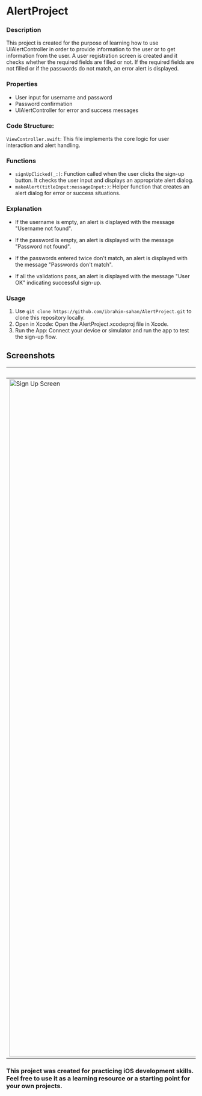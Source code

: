 # AlertProject

### Description

This project is created for the purpose of learning how to use UIAlertController in order to provide information to the user or to get information from the user. A user registration screen is created and it checks whether the required fields are filled or not. If the required fields are not filled or if the passwords do not match, an error alert is displayed.

### Properties

- User input for username and password
- Password confirmation
- UIAlertController for error and success messages

###  Code Structure:

`ViewController.swift`: This file implements the core logic for user interaction and alert handling.

### Functions

- `signUpClicked(_:)`: Function called when the user clicks the sign-up button. It checks the user input and displays an appropriate alert dialog.
- `makeAlert(titleInput:messageInput:)`: Helper function that creates an alert dialog for error or success situations.

### Explanation

- If the username is empty, an alert is displayed with the message "Username not found".
- If the password is empty, an alert is displayed with the message "Password not found".

  
- If the passwords entered twice don't match, an alert is displayed with the message "Passwords don't match".
- If all the validations pass, an alert is displayed with the message "User OK" indicating successful sign-up.
  
### Usage

1. Use `git clone https://github.com/ibrahim-sahan/AlertProject.git` to clone this repository locally.
2. Open in Xcode: Open the AlertProject.xcodeproj file in Xcode.
3. Run the App: Connect your device or simulator and run the app to test the sign-up flow.

## Screenshots
|Sign Up Screen|Username Required|Password Required|Password Mismatch|Password Mismatch|Sign Up Successful|
|--|--|--|--|--|--|
|<img width="1800" alt="Sign Up Screen" src="https://github.com/ibrahim-sahan/AlertProject/assets/121201456/1dc95e6d-a71c-413d-8deb-2e9b6e1c9ef6">|<img width="1100" alt="Username Required" src="https://github.com/ibrahim-sahan/AlertProject/assets/121201456/6205d083-addf-46da-899b-a9036e4018a5">|<img width="1200" alt="Password Required" src="https://github.com/ibrahim-sahan/AlertProject/assets/121201456/fe69c457-1ce6-48c7-aa58-9035112d8c9c">|<img width="1200" alt="Password Mismatch" src="https://github.com/ibrahim-sahan/AlertProject/assets/121201456/cd09fcfe-c51e-427a-b53c-ae8205da985c">|<img width="1200" alt="Password Mismatch" src="https://github.com/ibrahim-sahan/AlertProject/assets/121201456/6cac991d-b70a-402d-adf8-a10b629e3caa">|<img width="1100" alt="Sign Up Successful" src="https://github.com/ibrahim-sahan/AlertProject/assets/121201456/521762aa-6a73-4166-8172-768d7da7cae7">|


### This project was created for practicing iOS development skills. Feel free to use it as a learning resource or a starting point for your own projects.
